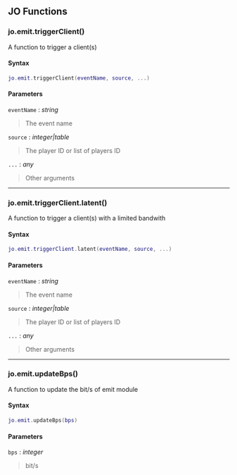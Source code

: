 
## JO Functions

### jo.emit.triggerClient()

<!-- @include: ./slots/headers.md#server|jo.emit.triggerClient -->

A function to trigger a client(s) <br>

<!-- @include: ./slots/descriptions.md#server|jo.emit.triggerClient -->

#### Syntax

```lua
jo.emit.triggerClient(eventName, source, ...)
```

#### Parameters

`eventName` : _string_
> The event name
>

`source` : _integer|table_
> The player ID or list of players ID
>

`...` : _any_
> Other arguments
>

<!-- @include: ./slots/examples.md#server|jo.emit.triggerClient -->

<!-- @include: ./slots/footers.md#server|jo.emit.triggerClient -->

---

### jo.emit.triggerClient.latent()

<!-- @include: ./slots/headers.md#server|jo.emit.triggerClient.latent -->

A function to trigger a client(s) with a limited bandwith <br>

<!-- @include: ./slots/descriptions.md#server|jo.emit.triggerClient.latent -->

#### Syntax

```lua
jo.emit.triggerClient.latent(eventName, source, ...)
```

#### Parameters

`eventName` : _string_
> The event name
>

`source` : _integer|table_
> The player ID or list of players ID
>

`...` : _any_
> Other arguments
>

<!-- @include: ./slots/examples.md#server|jo.emit.triggerClient.latent -->

<!-- @include: ./slots/footers.md#server|jo.emit.triggerClient.latent -->

---

### jo.emit.updateBps()

<!-- @include: ./slots/headers.md#server|jo.emit.updateBps -->

A function to update the bit/s of emit module <br>

<!-- @include: ./slots/descriptions.md#server|jo.emit.updateBps -->

#### Syntax

```lua
jo.emit.updateBps(bps)
```

#### Parameters

`bps` : _integer_
> bit/s
>

<!-- @include: ./slots/examples.md#server|jo.emit.updateBps -->

<!-- @include: ./slots/footers.md#server|jo.emit.updateBps -->

